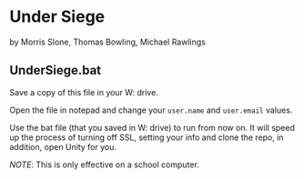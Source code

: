 # Under Siege
by Morris Slone, Thomas Bowling, Michael Rawlings

## UnderSiege.bat
Save a copy of this file in your W: drive.

Open the file in notepad and change your `user.name` and `user.email` values.

Use the bat file (that you saved in W: drive) to run from now on. It will speed up the process of turning off SSL, setting your info and clone the repo, in addition, open Unity for you.

*NOTE*: This is only effective on a school computer.
